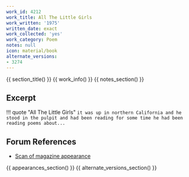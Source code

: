 ```yaml
---
work_id: 4212
work_title: All The Little Girls
work_written: '1975'
written_date: exact
work_collected: 'yes'
work_category: Poem
notes: null
icon: material/book
alternate_versions:
- 3274
---
```


{{ section_title() }}
{{ work_info() }}
{{ notes_section() }}
## Excerpt
!!! quote "All The Little Girls"
    ```
    it was up in northern California
    and he stood in the pulpit
    and had been reading for some time
    he had been reading poems about...
    ```

## Forum References
- [Scan of magazine appearance](https://bukowskiforum.com/threads/l-a-free-press-nov-28-dec-4-1975-4-poems.11721/)

{{ appearances_section() }}
{{ alternate_versions_section() }}